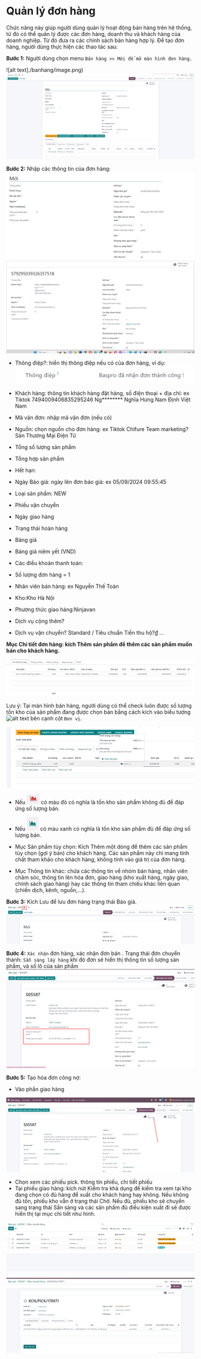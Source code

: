 # Quản lý đơn hàng
Chức năng này giúp người dùng quản lý hoạt động bán hàng trên hệ thống, từ đó có thể quản lý được các đơn hàng, doanh thu và khách hàng của doanh nghiệp. Từ đó đưa ra các chính sách bán hàng hợp lý. Để tạo đơn hàng, người dùng thực hiện các thao tác sau:

**Bước 1:** Người dùng chọn menu ```Bán hàng >> Mới để mở màn hình đơn hàng.```

![alt text]./banhang/image.png)
![alt text](./banhang/image-1.png)

**Bước 2:** Nhập các thông tin của đơn hàng:
![alt text](./banhang/image-2.png)
![alt text](./banhang/image-3.png)

+ Thông điệp?: hiển thị thông điệp nếu có của đơn hàng, ví dụ: 
![alt text](./banhang/image-4.png)
+ Khách hàng: thông tin khách hàng đặt hàng, số điện thoại + địa chỉ: ex
Tiktok 7494009406835295246
Ng********
Nghĩa Hưng
Nam Định Việt Nam

+ Mã vận đơn: nhập mã vận đơn (nếu có)
+ Nguồn: chọn nguồn cho đơn hàng: ex
Tiktok Chifure
Team marketing?
Sàn Thương Mại Điện Tử
+ Tổng số lượng sản phẩm
+ Tổng hợp sản phẩm
+ Hết hạn:
+ Ngày Báo giá: ngày lên đơn báo giá: ex
05/09/2024 09:55:45
+ Loại sản phẩm: NEW
+ Phiếu vận chuyển
+ Ngày giao hàng
+ Trạng thái hoàn hàng
+ Bảng giá
+ Bảng giá niêm yết (VND)
+ Các điều khoản thanh toán:
+ Số lượng đơn hàng = 1
+ Nhân viên bán hàng: ex Nguyễn Thế Toàn
+ Kho:Kho Hà Nội
+ Phương thức giao hàng:Ninjavan
+ Dịch vụ cộng thêm?
+ Dịch vụ vận chuyển?
Standard / Tiêu chuẩn
Tiền thu hộ?₫
...


**Mục Chi tiết đơn hàng: kích Thêm sản phẩm để thêm các sản phẩm muốn bán cho khách hàng.**

![alt text](./banhang/image-5.png)


Lưu ý: Tại màn hình bán hàng, người dùng có thể check luôn được số lượng tồn kho của sản phẩm đang được chọn bán bằng cách kích vào biểu tượng ![alt text](image-7.png) bên cạnh cột ```Đơn vị```.

![alt text](./banhang/image-6.png)

+ Nếu ![alt text](./banhang/image-9.png) có màu đỏ có nghĩa là tồn kho sản phẩm không đủ để đáp ứng số lượng bán.



+ Nếu ![alt text](./banhang/image-7.png) có màu xanh có nghĩa là tồn kho sản phẩm đủ để đáp ứng số lượng bán.



+ Mục Sản phẩm tùy chọn: Kích Thêm một dòng để thêm các sản phẩm tùy chọn (gợi ý bán) cho khách hàng. Các sản phẩm này chỉ mang tính chất tham khảo cho khách hàng, không tính vào giá trị của đơn hàng.



+ Mục Thông tin khác: chứa các thông tin về nhóm bán hàng, nhân viên chăm sóc, thông tin lên hóa đơn, giao hàng (kho xuất hàng, ngày giao, chính sách giao hàng) hay các thông tin tham chiếu khác liên quan (chiến dịch, kênh, nguồn,…).



**Bước 3:** Kích Lưu để lưu đơn hàng trạng thái Báo giá.
![alt text](./banhang/image-10.png)

**Bước 4:** ```Xác nhận``` đơn hàng, xác nhận đơn bán . Trạng thái đơn chuyển thành: ```Sẵn sàng lấy hàng``` khi đó đơn sẽ hiển thị thông tin  số lượng sản phẩm, và số lô của sản phẩm
![alt text](./banhang/image-11.png)

**Bước 5:** Tạo hóa đơn công nợ:

+ Vào phần giao hàng

![alt text](./banhang/image-12.png)
+ Chọn xem các phiếu pick. thông tin phiếu, chi tiết phiếu
+ Tại phiếu giao hàng: kích nút Kiểm tra khả dụng để kiểm tra xem tại kho đang chọn có đủ hàng để xuất cho khách hàng hay không. Nếu không đủ tồn, phiếu kho vẫn ở trạng thái Chờ. Nếu đủ, phiếu kho sẽ chuyển sang trạng thái Sẵn sàng và các sản phẩm đủ điều kiện xuất đi sẽ được hiển thị tại mục chi tiết như hình.

![alt text](./banhang/image-13.png)

![alt text](./banhang/image-14.png)

 